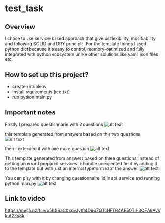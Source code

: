 # test_task
## Overview
I chose to use service-based approach that give us flexibility, modifiability and following SOLID and DRY principle.
For the template things I used python dict because it's easy to control, memory-optimized and fully integrated with python ecosystem unlike other solutions like yaml, json files etc.


## How to set up this project?
- create virtualenv
- install requirements (req.txt)
- run python main.py 

## Important notes
Firstly I prepared questionnarie with 2 questions
![alt text](https://i.imgur.com/BS11f69.png)

this template generated from answers based on this two questions
![alt text](https://i.imgur.com/vh5zqeK.png)


then I extended it with one more question
![alt text](https://i.imgur.com/6Q3CzCd.png)

This template generated from answers based on three questions. Instead of getting an error I prepared services to handle unexpected field by adding it to the template but with just an internal typeform id of the answer.
![alt text](https://i.imgur.com/2DymRMf.png)

You can play with it by changing questionnaire_id in api_service and running python main.py
![alt text](https://i.imgur.com/KXbq7YQ.png)

## Link to video
https://mega.nz/file/b5hikSaC#xpvJy814D96ZQTcHFTR4AE50TlH3QEAkAvskut2Zs8k
